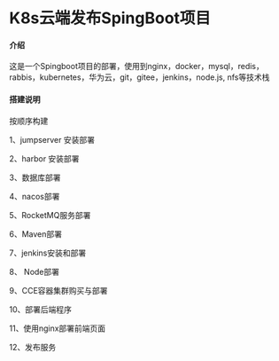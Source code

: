 # K8s云端发布SpingBoot项目

#### 介绍
这是一个Spingboot项目的部署，使用到nginx，docker，mysql，redis，rabbis，kubernetes，华为云，git，gitee，jenkins，node.js, nfs等技术栈

#### 搭建说明
按顺序构建

1、jumpserver 安装部署

2、harbor 安装部署

3、数据库部署

4、nacos部署

5、RocketMQ服务部署

6、Maven部署

7、jenkins安装和部署

8、 Node部署

9、CCE容器集群购买与部署

10、部署后端程序

11、使用nginx部署前端页面

12、发布服务